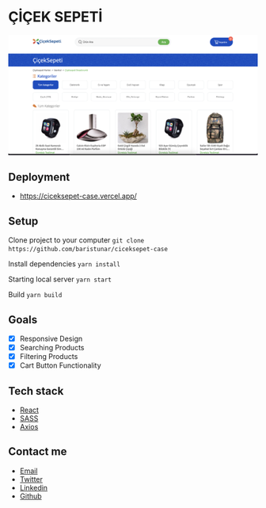 # ÇİÇEK SEPETİ

<img src="./ciceksepeti-screen.png" />

## Deployment

* https://ciceksepet-case.vercel.app/

## Setup

Clone project to your computer `git clone https://github.com/baristunar/ciceksepet-case` 

Install dependencies `yarn install`

Starting local server `yarn start`

Build `yarn build`

## Goals

- [x] Responsive Design
- [x] Searching Products
- [x] Filtering Products
- [x] Cart Button Functionality

## Tech stack

* [React](https://en.reactjs.org/)
* [SASS](https://sass-lang.com/)
* [Axios](https://axios-http.com/docs/intro)

## Contact me

- <a href="mailto:tunarbaris7@gmail.com">Email</a>
- [Twitter](https://twitter.com/baristunar)
- [Linkedin](https://www.linkedin.com/in/baristunar/)
- [Github](https://github.com/baristunar)
